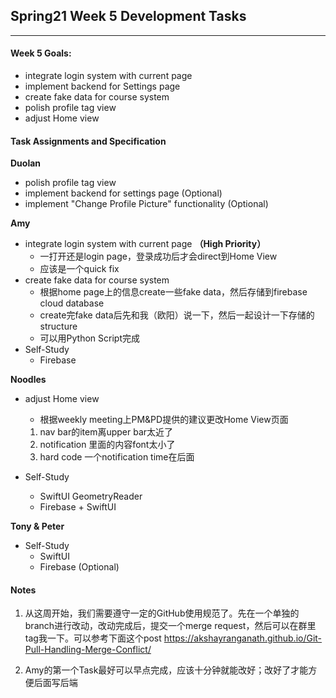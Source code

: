 ## Spring21 Week 5 Development Tasks
---
#### Week 5 Goals:
- integrate login system with current page
- implement backend for Settings page
- create fake data for course system
- polish profile tag view
- adjust Home view


#### Task Assignments and Specification
**Duolan**
- polish profile tag view
- implement backend for settings page (Optional)
- implement "Change Profile Picture" functionality (Optional)

**Amy**
  - integrate login system with current page **（High Priority）**
    - 一打开还是login page，登录成功后才会direct到Home View
    - 应该是一个quick fix
  - create fake data for course system
    - 根据home page上的信息create一些fake data，然后存储到firebase cloud database
    - create完fake data后先和我（欧阳）说一下，然后一起设计一下存储的structure
    - 可以用Python Script完成
  - Self-Study
    - Firebase

**Noodles**
- adjust Home view
  - 根据weekly meeting上PM&PD提供的建议更改Home View页面
  1. nav bar的item离upper bar太近了
  2. notification 里面的内容font太小了
  3. hard code 一个notification time在后面

- Self-Study
  - SwiftUI GeometryReader
  - Firebase + SwiftUI


**Tony & Peter**
- Self-Study
  - SwiftUI
  - Firebase (Optional)


#### Notes
1. 从这周开始，我们需要遵守一定的GitHub使用规范了。先在一个单独的branch进行改动，改动完成后，提交一个merge request，然后可以在群里tag我一下。可以参考下面这个post
https://akshayranganath.github.io/Git-Pull-Handling-Merge-Conflict/

2. Amy的第一个Task最好可以早点完成，应该十分钟就能改好；改好了才能方便后面写后端
